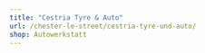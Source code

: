 ```yaml
---
title: "Cestria Tyre & Auto"
url: /chester-le-street/cestria-tyre-und-auto/
shop: Autowerkstatt
---
```

